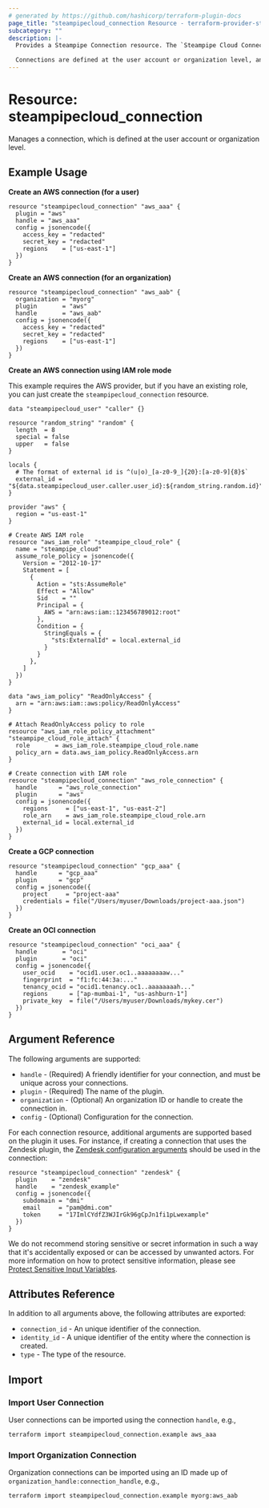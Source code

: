 ```yaml
---
# generated by https://github.com/hashicorp/terraform-plugin-docs
page_title: "steampipecloud_connection Resource - terraform-provider-steampipecloud"
subcategory: ""
description: |-
  Provides a Steampipe Connection resource. The `Steampipe Cloud Connection` represents a set of tables for a single data source. Each connection is represented as a distinct Postgres schema. In order to query data, you'll need at least one connection.

  Connections are defined at the user account or organization level, and they can be shared by multiple workspaces within the account or organization.
---
```


# Resource: steampipecloud_connection

Manages a connection, which is defined at the user account or organization level.

## Example Usage

**Create an AWS connection (for a user)**

```hcl
resource "steampipecloud_connection" "aws_aaa" {
  plugin = "aws"
  handle = "aws_aaa"
  config = jsonencode({
    access_key = "redacted"
    secret_key = "redacted"
    regions    = ["us-east-1"]
  })
}
```

**Create an AWS connection (for an organization)**

```hcl
resource "steampipecloud_connection" "aws_aab" {
  organization = "myorg"
  plugin       = "aws"
  handle       = "aws_aab"
  config = jsonencode({
    access_key = "redacted"
    secret_key = "redacted"
    regions    = ["us-east-1"]
  })
}
```

**Create an AWS connection using IAM role mode**

This example requires the AWS provider, but if you have an existing role, you
can just create the `steampipecloud_connection` resource.

```hcl
data "steampipecloud_user" "caller" {}

resource "random_string" "random" {
  length  = 8
  special = false
  upper   = false
}

locals {
  # The format of external id is ^(u|o)_[a-z0-9_]{20}:[a-z0-9]{8}$`
  external_id = "${data.steampipecloud_user.caller.user_id}:${random_string.random.id}"
}

provider "aws" {
  region = "us-east-1"
}

# Create AWS IAM role
resource "aws_iam_role" "steampipe_cloud_role" {
  name = "steampipe_cloud"
  assume_role_policy = jsonencode({
    Version = "2012-10-17"
    Statement = [
      {
        Action = "sts:AssumeRole"
        Effect = "Allow"
        Sid    = ""
        Principal = {
          AWS = "arn:aws:iam::123456789012:root"
        },
        Condition = {
          StringEquals = {
            "sts:ExternalId" = local.external_id
          }
        }
      },
    ]
  })
}

data "aws_iam_policy" "ReadOnlyAccess" {
  arn = "arn:aws:iam::aws:policy/ReadOnlyAccess"
}

# Attach ReadOnlyAccess policy to role
resource "aws_iam_role_policy_attachment" "steampipe_cloud_role_attach" {
  role       = aws_iam_role.steampipe_cloud_role.name
  policy_arn = data.aws_iam_policy.ReadOnlyAccess.arn
}

# Create connection with IAM role
resource "steampipecloud_connection" "aws_role_connection" {
  handle      = "aws_role_connection"
  plugin      = "aws"
  config = jsonencode({
    regions     = ["us-east-1", "us-east-2"]
    role_arn    = aws_iam_role.steampipe_cloud_role.arn
    external_id = local.external_id
  })
}
```

**Create a GCP connection**

```hcl
resource "steampipecloud_connection" "gcp_aaa" {
  handle      = "gcp_aaa"
  plugin      = "gcp"
  config = jsonencode({
    project     = "project-aaa"
    credentials = file("/Users/myuser/Downloads/project-aaa.json")
  })
}
```

**Create an OCI connection**

```hcl
resource "steampipecloud_connection" "oci_aaa" {
  handle       = "oci"
  plugin       = "oci"
  config = jsonencode({
    user_ocid    = "ocid1.user.oc1..aaaaaaaaw..."
    fingerprint  = "f1:fc:44:3a:..."
    tenancy_ocid = "ocid1.tenancy.oc1..aaaaaaaah..."
    regions      = ["ap-mumbai-1", "us-ashburn-1"]
    private_key  = file("/Users/myuser/Downloads/mykey.cer")
  })
}
```

## Argument Reference

The following arguments are supported:

- `handle` - (Required) A friendly identifier for your connection, and must be unique across your connections.
- `plugin` - (Required) The name of the plugin.
- `organization` - (Optional) An organization ID or handle to create the connection in.
- `config` - (Optional) Configuration for the connection.

For each connection resource, additional arguments are supported based on the plugin it uses. For instance, if creating a connection that uses the Zendesk plugin, the [Zendesk configuration arguments](https://hub.steampipe.io/plugins/turbot/zendesk#configuration) should be used in the connection:

```hcl
resource "steampipecloud_connection" "zendesk" {
  plugin    = "zendesk"
  handle    = "zendesk_example"
  config = jsonencode({
    subdomain = "dmi"
    email     = "pam@dmi.com"
    token     = "17ImlCYdfZ3WJIrGk96gCpJn1fi1pLwexample"
  })
}
```

We do not recommend storing sensitive or secret information in such a way that it's accidentally exposed or can be accessed by unwanted actors. For more information on how to protect sensitive information, please see [Protect Sensitive Input Variables](https://learn.hashicorp.com/tutorials/terraform/sensitive-variables).

## Attributes Reference

In addition to all arguments above, the following attributes are exported:

- `connection_id` - An unique identifier of the connection.
- `identity_id` - A unique identifier of the entity where the connection is created.
- `type` - The type of the resource.

## Import

### Import User Connection

User connections can be imported using the connection `handle`, e.g.,

```sh
terraform import steampipecloud_connection.example aws_aaa
```

### Import Organization Connection

Organization connections can be imported using an ID made up of `organization_handle:connection_handle`, e.g.,

```sh
terraform import steampipecloud_connection.example myorg:aws_aab
```
